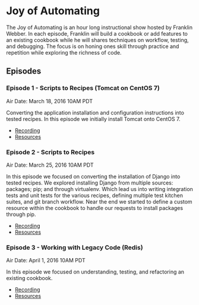 # Joy of Automating

The Joy of Automating is an hour long instructional show hosted by Franklin Webber. In each episode, Franklin will build a cookbook or add features to an existing cookbook while he will shares techniques on workflow, testing, and debugging. The focus is on honing ones skill through practice and repetition while exploring the richness of code.

## Episodes

### Episode 1 - Scripts to Recipes (Tomcat on CentOS 7)

Air Date: March 18, 2016 10AM PDT

Converting the application installation and configuration instructions into tested recipes. In this episode we initially install Tomcat onto CentOS 7.

* [Recording](https://www.youtube.com/watch?v=FOYc_SGWE-0)
* [Resources](episode-01/README.md#Resources)

### Episode 2 - Scripts to Recipes

Air Date: March 25, 2016 10AM PDT

In this episode we focused on converting the installation of Django into tested recipes. We explored installing Django from multiple sources: packages; pip; and through virtualenv. Which lead us into writing integration tests and unit tests for the various recipes, defining multiple test kitchen suites, and git branch workflow. Near the end we started to define a custom resource within the cookbook to handle our requests to install packages through pip.

* [Recording](https://www.youtube.com/watch?v=vEfMLejGhS4)
* [Resources](episode-02/README.md#Resources)


### Episode 3 - Working with Legacy Code (Redis)

Air Date: April 1, 2016 10AM PDT

In this episode we focused on understanding, testing, and refactoring an existing cookbook.

* [Recording](https://www.youtube.com/user/getchef/live)
* [Resources](episode-03/README.md#Resources)
